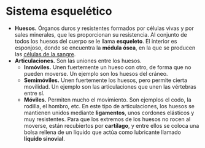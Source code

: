 # Sistema esquelético

* **Huesos.** Órganos duros y resistentes formados por células vivas y por sales minerales, que les proporcionan su resistencia. Al conjunto de todos los huesos del cuerpo se le llama **esqueleto**. El interior es esponjoso, donde se encuentra la **médula ósea**, en la que se producen las [células de la sangre](../cell/blood-cell.md).
* **Articulaciones.** Son las uniones entre los huesos.
  * **Inmóviles.** Unen fuertemente un hueso con otro, de forma que no pueden moverse. Un ejemplo son los huesos del cráneo.
  * **Semimóviles.** Unen fuertemente los huesos, pero permite cierta movilidad. Un ejemplo son las articulaciones que unen las vértebras entre sí.
  * **Móviles.** Permiten mucho el movimiento. Son ejemplos el codo, la rodilla, el hombro, etc. En este tipo de articulaciones, los huesos se mantienen unidos mediante **ligamentos**, unos cordones elásticos y muy resistentes. Para que los extremos de los huesos no rocen al moverse, están recubiertos por **cartílago**, y entre ellos se coloca una bolsa rellena de un líquido que actúa como lubricante llamado **líquido sinovial**.